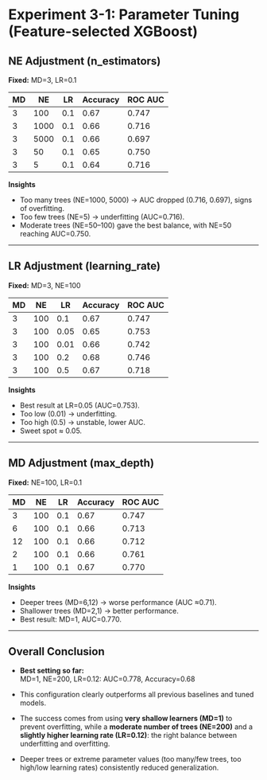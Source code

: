# Experiment 3-1: Parameter Tuning (Feature-selected XGBoost)

## NE Adjustment (n_estimators)
**Fixed:** MD=3, LR=0.1  

| MD | NE   | LR   | Accuracy | ROC AUC |
|----|------|------|----------|---------|
| 3  | 100  | 0.1  | 0.67     | 0.747   | (baseline, Exp1-2) |
| 3  | 1000 | 0.1  | 0.66     | 0.716   |
| 3  | 5000 | 0.1  | 0.66     | 0.697   |
| 3  | 50   | 0.1  | 0.65     | 0.750   |
| 3  | 5    | 0.1  | 0.64     | 0.716   |

**Insights**
- Too many trees (NE=1000, 5000) → AUC dropped (0.716, 0.697), signs of overfitting.  
- Too few trees (NE=5) → underfitting (AUC=0.716).  
- Moderate trees (NE=50–100) gave the best balance, with NE=50 reaching AUC=0.750.

---

## LR Adjustment (learning_rate)
**Fixed:** MD=3, NE=100  

| MD | NE   | LR   | Accuracy | ROC AUC |
|----|------|------|----------|---------|
| 3  | 100  | 0.1  | 0.67     | 0.747   | (baseline, Exp1-2) |
| 3  | 100  | 0.05 | 0.65     | 0.753   |
| 3  | 100  | 0.01 | 0.66     | 0.742   |
| 3  | 100  | 0.2  | 0.68     | 0.746   |
| 3  | 100  | 0.5  | 0.67     | 0.718   |

**Insights**
- Best result at LR=0.05 (AUC=0.753).  
- Too low (0.01) → underfitting.  
- Too high (0.5) → unstable, lower AUC.  
- Sweet spot ≈ 0.05.  

---

## MD Adjustment (max_depth)
**Fixed:** NE=100, LR=0.1  

| MD | NE   | LR   | Accuracy | ROC AUC |
|----|------|------|----------|---------|
| 3  | 100  | 0.1  | 0.67     | 0.747   | (baseline, Exp1-2) |
| 6  | 100  | 0.1  | 0.66     | 0.713   |
| 12 | 100  | 0.1  | 0.66     | 0.712   |
| 2  | 100  | 0.1  | 0.66     | 0.761   |
| 1  | 100  | 0.1  | 0.67     | 0.770   |

**Insights**
- Deeper trees (MD=6,12) → worse performance (AUC ≈0.71).  
- Shallower trees (MD=2,1) → better performance.  
- Best result: MD=1, AUC=0.770.  

---

## Overall Conclusion
- **Best setting so far:**  
  MD=1, NE=200, LR=0.12: AUC=0.778, Accuracy=0.68  

- This configuration clearly outperforms all previous baselines and tuned models.  
- The success comes from using **very shallow learners (MD=1)** to prevent overfitting, while a **moderate number of trees (NE=200)** and a **slightly higher learning rate (LR=0.12)**: the right balance between underfitting and overfitting.  
- Deeper trees or extreme parameter values (too many/few trees, too high/low learning rates) consistently reduced generalization.
